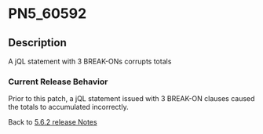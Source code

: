 # PN5_60592

<PageHeader />

## Description

A jQL statement with 3 BREAK-ONs corrupts totals

### Current Release Behavior

Prior to this patch, a jQL statement issued with 3 BREAK-ON clauses caused the totals to accumulated incorrectly.

Back to [5.6.2 release Notes](./../README.md)
